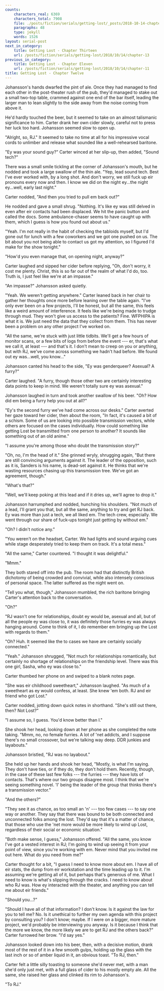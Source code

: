 ```yaml
---
counts:
    characters_real: 6369
    characters_total: 7908
    file: ./posts/fiction/serials/getting-lost/_posts/2018-10-14-chapter-12.md
    paragraphs: 48
    type: jekyll
    words: 1526
layout: serial-post
next_in_category:
    title: Getting Lost - Chapter Thirteen
    url: /posts/fiction/serials/getting-lost/2018/10/14/chapter-13
previous_in_category:
    title: Getting Lost - Chapter Eleven
    url: /posts/fiction/serials/getting-lost/2018/10/14/chapter-11
title: Getting Lost - Chapter Twelve
---
```


Johansson's hands dwarfed the pint of ale. Once they had managed to find each other in the post-theater rush of the pub, they'd managed to stake out a small two-top table, crammed against one end of the bar itself, leading the larger man to lean slightly to the side away from the noise coming from above it.

He'd hardly touched the beer, but it seemed to take on an almost talismanic significance to him. Carter drank her own cider slowly, careful not to press her luck too hard. Johansson seemed slow to open up.

"Alright, so, RJ." It seemed to take no time at all for his impressive vocal cords to unlimber and release what sounded like a well-rehearsed baritone.

"Ey was your sound guy?" Carter winced at her slip-up, then added, "Sound tech?"

There was a small smile tickling at the corner of Johansson's mouth, but he nodded and took a large swallow of the thin ale. "Yep, lead sound tech. Best I've ever worked with, by a long shot. And don't worry, we still fuck up eir pronouns every now and then. I know we did on the night ey...the night ey...well, early last night."

Carter nodded, "And then you tried to pull em back out?"

He nodded and gave a small shrug. "Nothing. It's like ey was still delved in even after eir contacts had been displaced. We hit the panic button and called the docs. Some ambulance-chaser seems to have caught up with them, which I guess is how you found out about us."

"Yeah. I'm not really in the habit of checking the tabloids myself, but I'd gone out for lunch with a few coworkers and we got one pushed on us. The bit about you not being able to contact us got my attention, so I figured I'd make for the show tonight."

"How'd you even manage that, on opening night, anyway?"

Carter laughed and sipped her cider before replying, "Oh, don't worry, it cost me plenty. Christ, this is so far out of the realm of what I'd do, too. Truth is, I just feel like we're at an impasse."

"An impasse?" Johansson asked quietly.

"Yeah. We weren't getting anywhere." Carter leaned back in her chair to gather her thoughts once more before leaning over the table again. "I've only ever been on a few projects, I'll be honest, but all the same, this feels like a weird amount of interference. It feels like we're being made to trudge through mud. They won't give us access to the patients? Fine. WFPHIPA is what it is. We just need the data that they collect from them. This has never been a problem on any other project I've worked on.

"All the same, we're stuck with just little tidbits. We'll get a few hours of monitor scans, or a few bits of logs from before the event --- er, that's what we call it, at least --- and that's it. I don't mean to creep on you or anything, but with RJ, we've come across something we hadn't had before. We found out ey was...well, you know..."

Johansson canted his head to the side, "Ey was genderqueer? Asexual? A furry?"

Carter laughed. "A furry, though those other two are certainly interesting data points to keep in mind. We weren't totally sure ey was asexual."

Johansson laughed in turn and took another swallow of his beer. "Oh? How did em being a furry help you out at all?"

"Ey's the second furry we've had come across our desks." Carter averted her gaze toward her cider, then about the room, "In fact, it's caused a bit of a schism. Some of us are looking into possible transmission vectors, while others are focused on the cases individually. How could something like getting Lost be transmitted from one person to another? It sounds like something out of an old anime."

"I assume you're among those who doubt the transmission story?"

"Oh, no, I'm the head of it." She grinned wryly, shrugging again, "But there are still convincing arguments against it. The leader of the opposition, such as it is, Sanders is his name, is dead-set against it. He thinks that we're wasting resources chasing up this transmission tree. We've got an agreement, though."

"What's that?"

"Well, we'll keep poking at this lead and if it dries up, we'll agree to drop it."

Johansson harrumphed and nodded, hunching his shoulders. "Not much of a lead, I'll grant you that, but all the same, anything to try and get RJ back. Ey was more than just a tech, we all liked em. The tech crew, especially. We went through our share of fuck-ups tonight just getting by without em."

"Oh? I didn't notice any."

"You weren't on the headset, Carter. We had lights and sound arguing cues while stage desperately tried to keep them on track. It's a total mess."

"All the same," Carter countered. "I thought it was delightful."

"Mmm."

They both stared off into the pub. The room had that distinctly British dichotomy of being crowded and convivial, while also intensely conscious of personal space. The latter suffered as the night went on.

"Tell you what, though," Johansson mumbled, the rich baritone bringing Carter's attention back to the conversation.

"Oh?"

"RJ wasn't one for relationships, doubt ey would be, asexual and all, but of all the people ey was close to, it was definitely those furries ey was always hanging around. Come to think of it, I do remember em bringing up the Lost with regards to them."

"Oh? Huh. It seemed like the to cases we have are certainly socially connected."

"Yeah." Johansson shrugged, "Not much for relationships romantically, but certainly no shortage of relationships on the friendship level. There was this one girl, Sasha, who ey was close to."

Carter thumbed her phone on and swiped to a blank notes page.

"She was eir childhood sweetheart," Johansson laughed. "As much of a sweetheart as ey would confess, at least. She knew 'em both. RJ and eir friend who got Lost."

Carter nodded, jotting down quick notes in shorthand. "She's still out there, then? Not Lost?"

"I assume so, I guess. You'd know better than I."

She shook her head, looking down at her phone as she completed the note taking. "Mmm, no, no female furries. A lot of 'net addicts, and I suppose there's no small crossover, but we're talking way deep. DDR junkies and layabouts."

Johansson bristled, "RJ was no layabout."

She held up her hands and shook her head, "Mostly, is what I'm saying. They don't have ties, or if they do, they don't hold them. Recently, though, in the case of these last few folks --- the furries --- they have lots of contacts. That's where our two groups disagree most. I think that we're seeing something novel. 'I' being the leader of the group that thinks there's a transmission vector."

"And the others?"

"They see it as chance, as too small an 'n' --- too few cases --- to say one way or another. They say that there was bound to be both connected and unconnected folks among the lost. They'd say that it's a matter of chance, that those who use the 'net more would be more likely to wind up Lost, regardless of their social or economic situation."

"Both make sense, I guess," Johansson offered. "All the same, you know I've got a vested interest in RJ; I'm going to wind up seeing it from your point of view, since you're working with em. Never mind that you invited me out here. What do you need from me?"

Carter thought for a bit, "I guess I need to know more about em. I have all of eir stats, the dump from eir workstation and the time leading up to it. I'm assuming we're getting all of it, but perhaps that's generous of me. What I need to know is what's slipping through the cracks. I need to know about who RJ was. How ey interacted with the theater, and anything you can tell me about eir friends."

"Should you...?"

"Should I have all of that information? I don't know. Is it against the law for you to tell me? No. Is it unethical to further my own agenda with this project by consulting you? I don't know; maybe. If I were on a bigger, more mature project, we'd probably be interviewing you anyway. Is it because I think that the more we know, the more likely we are to get RJ and the others back?" Carter furrowed her brow. "I'd say yes."

Johansson looked down into his beer, then, with a decisive motion, drank most of the rest of it in a few smooth gulps, holding up the glass with the last inch or so of amber liquid in it, an obvious toast. "To RJ, then."

Carter felt a little silly toasting to someone she'd never met, with a man she'd only just met, with a full glass of cider to his mostly empty ale. All the same, she raised her glass and clinked its rim to Johansson's.

"To RJ."
